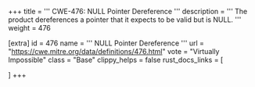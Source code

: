 +++
title = '''
CWE-476: NULL Pointer Dereference
'''
description	= '''
The product dereferences a pointer that it expects to be valid but is NULL.
'''
weight = 476

[extra]
id = 476
name = '''
NULL Pointer Dereference
'''
url = "https://cwe.mitre.org/data/definitions/476.html"
vote = "Virtually Impossible"
class = "Base"
clippy_helps = false
rust_docs_links = [
	
]
+++

